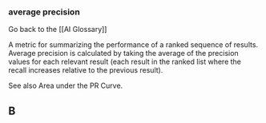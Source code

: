 ### average precision

Go back to the [[AI Glossary]]


A metric for summarizing the performance of a ranked sequence of results. Average precision is calculated by taking the average of the precision values for each relevant result (each result in the ranked list where the recall increases relative to the previous result).

See also Area under the PR Curve.

## B

